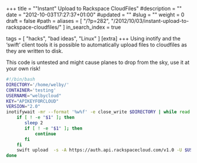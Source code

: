 +++
title = "\"Instant\" Upload to Rackspace CloudFiles"
#description = ""
date = "2012-10-03T17:27:37+01:00"
#updated = ""
#slug = ""
weight = 0
draft = false
#path = 
aliases = [
    "/?p=282",
    "/2012/10/03/instant-upload-to-rackspace-cloudfiles/"
]
in_search_index = true

tags = [
    "hacks",
    "bad ideas",
    "Linux"
]
[extra]
+++
Using inotify and the ‘swift’ client tools it is possible to automatically upload files to cloudfiles as they are written to disk.

This code is untested and might cause planes to drop from the sky, use it at your own risk!

```bash
#!/bin/bash
DIRECTORY='/home/welby/'
CONTAINER='testing'
USERNAME="welbycloud"
KEY="APIKEYFORCLOUD"
VERSION="2.0"
inotifywait -mr --format '%w%f' -e close_write $DIRECTORY | while read filename; do
    if [ ! -e "$1" ]; then
       sleep 2
       if [ ! -e "$1" ]; then
           continue
       fi
    fi
    swift upload  -s -A https://auth.api.rackspacecloud.com/v1.0 -U $USERNAME -K $KEY -v $VERSION $CONTAINER $filename 
done
```